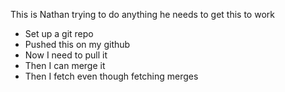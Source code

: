 This is Nathan trying to do anything he needs to get this to work

- Set up a git repo
- Pushed this on my github
- Now I need to pull it
- Then I can merge it
- Then I fetch even though fetching merges


